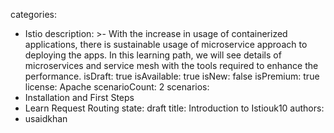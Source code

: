 categories:
  - Istio
description: >-
  With the increase in usage of containerized applications, there is sustainable
  usage of microservice approach to deploying the apps. In this learning path,
  we will see details of microservices and service mesh with the tools required
  to enhance the performance.
isDraft: true
isAvailable: true
isNew: false
isPremium: true
license: Apache
scenarioCount: 2
scenarios:
  - Installation and First Steps
  - Learn Request Routing
state: draft
title: Introduction to Istiouk10
authors:
  - usaidkhan
